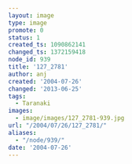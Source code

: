 ```yaml
---
layout: image
type: image
promote: 0
status: 1
created_ts: 1090862141
changed_ts: 1372159418
node_id: 939
title: '127_2781'
author: anj
created: '2004-07-26'
changed: '2013-06-25'
tags:
  - Taranaki
images:
  - image/images/127_2781-939.jpg
url: "/2004/07/26/127_2781/"
aliases:
  - "/node/939/"
date: '2004-07-26'
---
```


